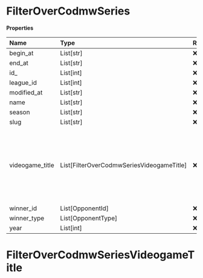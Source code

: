 # FilterOverCodmwSeries

**Properties**

| Name            | Type                                      | Required | Description                                                                                              |
| :-------------- | :---------------------------------------- | :------- | :------------------------------------------------------------------------------------------------------- |
| begin_at        | List[str]                                 | ❌       |                                                                                                          |
| end_at          | List[str]                                 | ❌       |                                                                                                          |
| id\_            | List[int]                                 | ❌       |                                                                                                          |
| league_id       | List[int]                                 | ❌       |                                                                                                          |
| modified_at     | List[str]                                 | ❌       |                                                                                                          |
| name            | List[str]                                 | ❌       |                                                                                                          |
| season          | List[str]                                 | ❌       |                                                                                                          |
| slug            | List[str]                                 | ❌       |                                                                                                          |
| videogame_title | List[FilterOverCodmwSeriesVideogameTitle] | ❌       | A videogame title id or slug. <br/>Only for `/csgo/*`, `/codmw/*`, `/fifa/*` and `/ow/*` endpoints <br/> |
| winner_id       | List[OpponentId]                          | ❌       |                                                                                                          |
| winner_type     | List[OpponentType]                        | ❌       |                                                                                                          |
| year            | List[int]                                 | ❌       |                                                                                                          |

# FilterOverCodmwSeriesVideogameTitle
